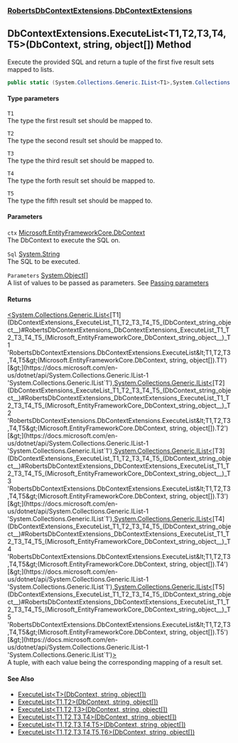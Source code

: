 ### [RobertsDbContextExtensions](RobertsDbContextExtensions 'RobertsDbContextExtensions').[DbContextExtensions](DbContextExtensions 'RobertsDbContextExtensions.DbContextExtensions')
## DbContextExtensions.ExecuteList&lt;T1,T2,T3,T4,T5&gt;(DbContext, string, object[]) Method
Execute the provided SQL and return a tuple of the 
first five result sets mapped to lists.
```csharp
public static (System.Collections.Generic.IList<T1>,System.Collections.Generic.IList<T2>,System.Collections.Generic.IList<T3>,System.Collections.Generic.IList<T4>,System.Collections.Generic.IList<T5>) ExecuteList<T1,T2,T3,T4,T5>(this Microsoft.EntityFrameworkCore.DbContext ctx, string Sql, params object[] Parameters);
```
#### Type parameters
<a name='RobertsDbContextExtensions_DbContextExtensions_ExecuteList_T1_T2_T3_T4_T5_(Microsoft_EntityFrameworkCore_DbContext_string_object__)_T1'></a>
`T1`  
The type the first result set should be mapped to.
  
<a name='RobertsDbContextExtensions_DbContextExtensions_ExecuteList_T1_T2_T3_T4_T5_(Microsoft_EntityFrameworkCore_DbContext_string_object__)_T2'></a>
`T2`  
The type the second result set should be mapped to.
  
<a name='RobertsDbContextExtensions_DbContextExtensions_ExecuteList_T1_T2_T3_T4_T5_(Microsoft_EntityFrameworkCore_DbContext_string_object__)_T3'></a>
`T3`  
The type the third result set should be mapped to.
  
<a name='RobertsDbContextExtensions_DbContextExtensions_ExecuteList_T1_T2_T3_T4_T5_(Microsoft_EntityFrameworkCore_DbContext_string_object__)_T4'></a>
`T4`  
The type the forth result set should be mapped to.
  
<a name='RobertsDbContextExtensions_DbContextExtensions_ExecuteList_T1_T2_T3_T4_T5_(Microsoft_EntityFrameworkCore_DbContext_string_object__)_T5'></a>
`T5`  
The type the fifth result set should be mapped to.
  
#### Parameters
<a name='RobertsDbContextExtensions_DbContextExtensions_ExecuteList_T1_T2_T3_T4_T5_(Microsoft_EntityFrameworkCore_DbContext_string_object__)_ctx'></a>
`ctx` [Microsoft.EntityFrameworkCore.DbContext](https://docs.microsoft.com/en-us/dotnet/api/Microsoft.EntityFrameworkCore.DbContext 'Microsoft.EntityFrameworkCore.DbContext')  
The DbContext to execute the SQL on.
  
<a name='RobertsDbContextExtensions_DbContextExtensions_ExecuteList_T1_T2_T3_T4_T5_(Microsoft_EntityFrameworkCore_DbContext_string_object__)_Sql'></a>
`Sql` [System.String](https://docs.microsoft.com/en-us/dotnet/api/System.String 'System.String')  
The SQL to be executed.
  
<a name='RobertsDbContextExtensions_DbContextExtensions_ExecuteList_T1_T2_T3_T4_T5_(Microsoft_EntityFrameworkCore_DbContext_string_object__)_Parameters'></a>
`Parameters` [System.Object](https://docs.microsoft.com/en-us/dotnet/api/System.Object 'System.Object')[[]](https://docs.microsoft.com/en-us/dotnet/api/System.Array 'System.Array')  
A list of values to be passed as parameters. See [Passing parameters](https://github.com/rmacfadyen/RobertsDbContextExtensions/blob/master/Parameters.md 'https://github.com/rmacfadyen/RobertsDbContextExtensions/blob/master/Parameters.md')
  
#### Returns
[&lt;](https://docs.microsoft.com/en-us/dotnet/api/System.ValueTuple 'System.ValueTuple')[System.Collections.Generic.IList&lt;](https://docs.microsoft.com/en-us/dotnet/api/System.Collections.Generic.IList-1 'System.Collections.Generic.IList`1')[T1](DbContextExtensions_ExecuteList_T1_T2_T3_T4_T5_(DbContext_string_object__)#RobertsDbContextExtensions_DbContextExtensions_ExecuteList_T1_T2_T3_T4_T5_(Microsoft_EntityFrameworkCore_DbContext_string_object__)_T1 'RobertsDbContextExtensions.DbContextExtensions.ExecuteList&lt;T1,T2,T3,T4,T5&gt;(Microsoft.EntityFrameworkCore.DbContext, string, object[]).T1')[&gt;](https://docs.microsoft.com/en-us/dotnet/api/System.Collections.Generic.IList-1 'System.Collections.Generic.IList`1')[,](https://docs.microsoft.com/en-us/dotnet/api/System.ValueTuple 'System.ValueTuple')[System.Collections.Generic.IList&lt;](https://docs.microsoft.com/en-us/dotnet/api/System.Collections.Generic.IList-1 'System.Collections.Generic.IList`1')[T2](DbContextExtensions_ExecuteList_T1_T2_T3_T4_T5_(DbContext_string_object__)#RobertsDbContextExtensions_DbContextExtensions_ExecuteList_T1_T2_T3_T4_T5_(Microsoft_EntityFrameworkCore_DbContext_string_object__)_T2 'RobertsDbContextExtensions.DbContextExtensions.ExecuteList&lt;T1,T2,T3,T4,T5&gt;(Microsoft.EntityFrameworkCore.DbContext, string, object[]).T2')[&gt;](https://docs.microsoft.com/en-us/dotnet/api/System.Collections.Generic.IList-1 'System.Collections.Generic.IList`1')[,](https://docs.microsoft.com/en-us/dotnet/api/System.ValueTuple 'System.ValueTuple')[System.Collections.Generic.IList&lt;](https://docs.microsoft.com/en-us/dotnet/api/System.Collections.Generic.IList-1 'System.Collections.Generic.IList`1')[T3](DbContextExtensions_ExecuteList_T1_T2_T3_T4_T5_(DbContext_string_object__)#RobertsDbContextExtensions_DbContextExtensions_ExecuteList_T1_T2_T3_T4_T5_(Microsoft_EntityFrameworkCore_DbContext_string_object__)_T3 'RobertsDbContextExtensions.DbContextExtensions.ExecuteList&lt;T1,T2,T3,T4,T5&gt;(Microsoft.EntityFrameworkCore.DbContext, string, object[]).T3')[&gt;](https://docs.microsoft.com/en-us/dotnet/api/System.Collections.Generic.IList-1 'System.Collections.Generic.IList`1')[,](https://docs.microsoft.com/en-us/dotnet/api/System.ValueTuple 'System.ValueTuple')[System.Collections.Generic.IList&lt;](https://docs.microsoft.com/en-us/dotnet/api/System.Collections.Generic.IList-1 'System.Collections.Generic.IList`1')[T4](DbContextExtensions_ExecuteList_T1_T2_T3_T4_T5_(DbContext_string_object__)#RobertsDbContextExtensions_DbContextExtensions_ExecuteList_T1_T2_T3_T4_T5_(Microsoft_EntityFrameworkCore_DbContext_string_object__)_T4 'RobertsDbContextExtensions.DbContextExtensions.ExecuteList&lt;T1,T2,T3,T4,T5&gt;(Microsoft.EntityFrameworkCore.DbContext, string, object[]).T4')[&gt;](https://docs.microsoft.com/en-us/dotnet/api/System.Collections.Generic.IList-1 'System.Collections.Generic.IList`1')[,](https://docs.microsoft.com/en-us/dotnet/api/System.ValueTuple 'System.ValueTuple')[System.Collections.Generic.IList&lt;](https://docs.microsoft.com/en-us/dotnet/api/System.Collections.Generic.IList-1 'System.Collections.Generic.IList`1')[T5](DbContextExtensions_ExecuteList_T1_T2_T3_T4_T5_(DbContext_string_object__)#RobertsDbContextExtensions_DbContextExtensions_ExecuteList_T1_T2_T3_T4_T5_(Microsoft_EntityFrameworkCore_DbContext_string_object__)_T5 'RobertsDbContextExtensions.DbContextExtensions.ExecuteList&lt;T1,T2,T3,T4,T5&gt;(Microsoft.EntityFrameworkCore.DbContext, string, object[]).T5')[&gt;](https://docs.microsoft.com/en-us/dotnet/api/System.Collections.Generic.IList-1 'System.Collections.Generic.IList`1')[&gt;](https://docs.microsoft.com/en-us/dotnet/api/System.ValueTuple 'System.ValueTuple')  
A tuple, with each value being the corresponding mapping of a result set.
#### See Also
- [ExecuteList&lt;T&gt;(DbContext, string, object[])](DbContextExtensions_ExecuteList_T_(DbContext_string_object__) 'RobertsDbContextExtensions.DbContextExtensions.ExecuteList&lt;T&gt;(Microsoft.EntityFrameworkCore.DbContext, string, object[])')
- [ExecuteList&lt;T1,T2&gt;(DbContext, string, object[])](DbContextExtensions_ExecuteList_T1_T2_(DbContext_string_object__) 'RobertsDbContextExtensions.DbContextExtensions.ExecuteList&lt;T1,T2&gt;(Microsoft.EntityFrameworkCore.DbContext, string, object[])')
- [ExecuteList&lt;T1,T2,T3&gt;(DbContext, string, object[])](DbContextExtensions_ExecuteList_T1_T2_T3_(DbContext_string_object__) 'RobertsDbContextExtensions.DbContextExtensions.ExecuteList&lt;T1,T2,T3&gt;(Microsoft.EntityFrameworkCore.DbContext, string, object[])')
- [ExecuteList&lt;T1,T2,T3,T4&gt;(DbContext, string, object[])](DbContextExtensions_ExecuteList_T1_T2_T3_T4_(DbContext_string_object__) 'RobertsDbContextExtensions.DbContextExtensions.ExecuteList&lt;T1,T2,T3,T4&gt;(Microsoft.EntityFrameworkCore.DbContext, string, object[])')
- [ExecuteList&lt;T1,T2,T3,T4,T5&gt;(DbContext, string, object[])](DbContextExtensions_ExecuteList_T1_T2_T3_T4_T5_(DbContext_string_object__) 'RobertsDbContextExtensions.DbContextExtensions.ExecuteList&lt;T1,T2,T3,T4,T5&gt;(Microsoft.EntityFrameworkCore.DbContext, string, object[])')
- [ExecuteList&lt;T1,T2,T3,T4,T5,T6&gt;(DbContext, string, object[])](DbContextExtensions_ExecuteList_T1_T2_T3_T4_T5_T6_(DbContext_string_object__) 'RobertsDbContextExtensions.DbContextExtensions.ExecuteList&lt;T1,T2,T3,T4,T5,T6&gt;(Microsoft.EntityFrameworkCore.DbContext, string, object[])')
